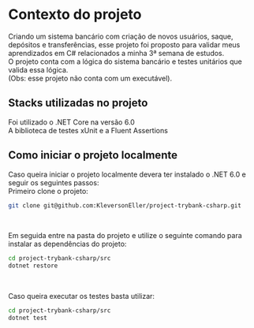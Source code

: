 # **Contexto do projeto**

Criando um sistema bancário com criação de novos usuários, saque, depósitos e transferências, esse projeto foi proposto para validar meus aprendizados em C# relacionados a minha 3ª semana de estudos.
<br/>
O projeto conta com a lógica do sistema bancário e testes unitários que valida essa lógica.
<br/>
(Obs: esse projeto não conta com um executável).

## **Stacks utilizadas no projeto**

Foi utilizado o .NET Core na versão 6.0
<br/>
A biblioteca de testes xUnit e a Fluent Assertions
<br/>

## **Como iniciar o projeto localmente**

Caso queira iniciar o projeto localmente devera ter instalado o .NET 6.0 e seguir os seguintes passos:
<br/>
Primeiro clone o projeto:
<br/>

```sh
git clone git@github.com:KleversonEller/project-trybank-csharp.git
```
<br/>

Em seguida entre na pasta do projeto e utilize o seguinte comando para instalar as dependências do projeto:
<br/>

```sh
cd project-trybank-csharp/src
dotnet restore
```
<br/>

Caso queira executar os testes basta utilizar:
<br/>

```sh
cd project-trybank-csharp/src
dotnet test
```